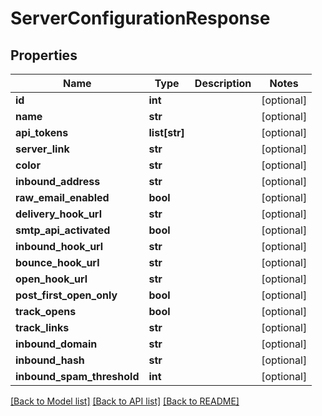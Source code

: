 # ServerConfigurationResponse

## Properties
Name | Type | Description | Notes
------------ | ------------- | ------------- | -------------
**id** | **int** |  | [optional] 
**name** | **str** |  | [optional] 
**api_tokens** | **list[str]** |  | [optional] 
**server_link** | **str** |  | [optional] 
**color** | **str** |  | [optional] 
**inbound_address** | **str** |  | [optional] 
**raw_email_enabled** | **bool** |  | [optional] 
**delivery_hook_url** | **str** |  | [optional] 
**smtp_api_activated** | **bool** |  | [optional] 
**inbound_hook_url** | **str** |  | [optional] 
**bounce_hook_url** | **str** |  | [optional] 
**open_hook_url** | **str** |  | [optional] 
**post_first_open_only** | **bool** |  | [optional] 
**track_opens** | **bool** |  | [optional] 
**track_links** | **str** |  | [optional] 
**inbound_domain** | **str** |  | [optional] 
**inbound_hash** | **str** |  | [optional] 
**inbound_spam_threshold** | **int** |  | [optional] 

[[Back to Model list]](../README.md#documentation-for-models) [[Back to API list]](../README.md#documentation-for-api-endpoints) [[Back to README]](../README.md)


